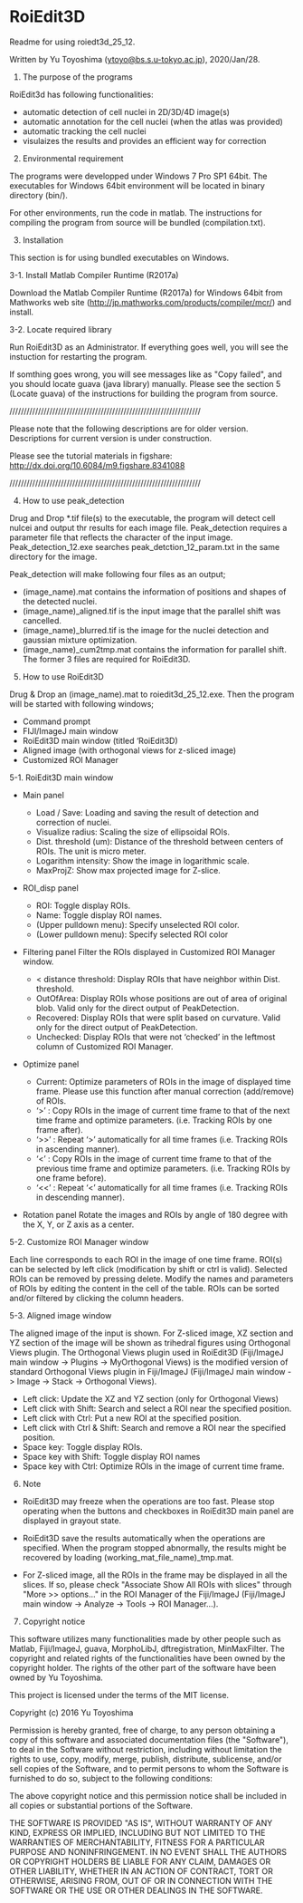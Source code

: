 # RoiEdit3D



Readme for using roiedt3d_25_12.


Written by Yu Toyoshima (ytoyo@bs.s.u-tokyo.ac.jp), 2020/Jan/28.


1. The purpose of the programs

RoiEdit3d has following functionalities:
+ automatic detection of cell nuclei in  2D/3D/4D image(s) 
+ automatic annotation for the cell nuclei (when the atlas was provided)
+ automatic tracking the cell nuclei
+ visulaizes the results and provides an efficient way for correction


2. Environmental requirement 

The programs were developped under Windows 7 Pro SP1 64bit.
The executables for Windows 64bit environment will be located in binary directory (bin/).

For other environments, run the code in matlab.
The instructions for compiling the program from source will be bundled (compilation.txt).


3. Installation 

This section is for using bundled executables on Windows.


3-1. Install Matlab Compiler Runtime (R2017a)

Download the Matlab Compiler Runtime (R2017a) for Windows 64bit from Mathworks web site
(http://jp.mathworks.com/products/compiler/mcr/) and install.


3-2. Locate required library

Run RoiEdit3D as an Administrator.
If everything goes well, you will see the instuction for restarting the program.

If somthing goes wrong, you will see messages like as "Copy failed", and
you should locate guava (java library) manually.
Please see the section 5 (Locate guava) of the instructions for building the program from source.




///////////////////////////////////////////////////////////////////

Please note that the following descriptions are for older version.
Descriptions for current version is under construction.

Please see the tutorial materials in figshare:
http://dx.doi.org/10.6084/m9.figshare.8341088

///////////////////////////////////////////////////////////////////







4. How to use peak_detection

Drug and Drop *.tif file(s) to the executable, the program will detect cell nulcei and 
output thr results for each image file.
Peak_detection requires a parameter file that reflects the character of the input image.
Peak_detection_12.exe searches peak_detction_12_param.txt in the same directory for the image.

Peak_detection will make following four files as an output;
+ (image_name).mat contains the information of positions and shapes of the detected nuclei. 
+ (image_name)_aligned.tif is the input image that the parallel shift was cancelled.
+ (image_name)_blurred.tif is the image for the nuclei detection and gaussian mixture optimization.
+ (image_name)_cum2tmp.mat contains the information for parallel shift.
The former 3 files are required for RoiEdit3D.


5. How to use RoiEdit3D

Drug & Drop an (image_name).mat to roiedit3d_25_12.exe. 
Then the program will be started with following windows;
+ Command prompt
+ FIJI/ImageJ main window
+ RoiEdit3D main window (titled ‘RoiEdit3D)
+ Aligned image (with orthogonal views for z-sliced image)
+ Customized ROI Manager


5-1. RoiEdit3D main window

+ Main panel
  + Load / Save: Loading and saving the result of detection and correction of nuclei.
  + Visualize radius: Scaling the size of ellipsoidal ROIs.
  + Dist. threshold (um): Distance of the threshold between centers of ROIs.
    The unit is micro meter.
  + Logarithm intensity: Show the image in logarithmic scale.
  + MaxProjZ: Show max projected image for Z-slice.

+ ROI_disp panel
  + ROI: Toggle display ROIs.
  + Name: Toggle display ROI names.
  + (Upper pulldown menu): Specify unselected ROI color.
  + (Lower pulldown menu): Specify selected ROI color

+ Filtering panel
  Filter the ROIs displayed in Customized ROI Manager window.
  + < distance threshold: Display ROIs that have neighbor within Dist. threshold.
  + OutOfArea: Display ROIs whose positions are out of area of original blob.
    Valid only for the direct output of PeakDetection. 
  + Recovered: Display ROIs that were split based on curvature.
    Valid only for the direct output of PeakDetection. 
  + Unchecked: Display ROIs that were not ‘checked’ in the leftmost column of Customized ROI Manager.

+ Optimize panel
  + Current: Optimize parameters of ROIs in the image of displayed time frame. 
             Please use this function after manual correction (add/remove) of ROIs.
  + ‘>’  : Copy ROIs in the image of current time frame to that of the next time frame 
             and optimize parameters. (i.e. Tracking ROIs by one frame after).
  + ‘>>’ : Repeat ‘>’ automatically for all time frames (i.e. Tracking ROIs in ascending manner).
  + ‘<’  : Copy ROIs in the image of current time frame to that of the previous time frame 
             and optimize parameters. (i.e. Tracking ROIs by one frame before).
  + ‘<<’ : Repeat ‘<’ automatically for all time frames (i.e. Tracking ROIs in descending manner).

+ Rotation panel
  Rotate the images and ROIs by angle of 180 degree with the X, Y, or Z axis as a center.


5-2. Customize ROI Manager window

Each line corresponds to each ROI in the image of one time frame.
ROI(s) can be selected by left click (modification by shift or ctrl is valid).
Selected ROIs can be removed by pressing delete.
Modify the names and parameters of ROIs by editing the content in the cell of the table.
ROIs can be sorted and/or filtered by clicking the column headers.


5-3. Aligned image window

The aligned image of the input is shown.
For Z-sliced image, XZ section and YZ section of the image will be shown as trihedral figures 
using Orthogonal Views plugin. 
The Orthogonal Views plugin used in RoiEdit3D 
(Fiji/ImageJ main window -> Plugins -> MyOrthogonal Views) 
is the modified version of standard Orthogonal Views plugin in Fiji/ImageJ 
(Fiji/ImageJ main window -> Image -> Stack -> Orthogonal Views).

+ Left click: Update the XZ and YZ section (only for Orthogonal Views)
+ Left click with Shift: Search and select a ROI near the specified position.
+ Left click with Ctrl: Put a new ROI at the specified position.
+ Left click with Ctrl & Shift: Search and remove a ROI near the specified position.
+ Space key: Toggle display ROIs.
+ Space key with Shift: Toggle display ROI names
+ Space key with Ctrl: Optimize ROIs in the image of current time frame.


6. Note

+ RoiEdit3D may freeze when the operations are too fast. Please stop operating 
  when the buttons and checkboxes in RoiEdit3D main panel are displayed in grayout state. 

+ RoiEdit3D save the results automatically when the operations are specified.
  When the program stopped abnormally, the results might be recovered by 
  loading (working_mat_file_name)_tmp.mat.

+ For Z-sliced image, all the ROIs in the frame may be displayed in all the slices.
  If so, please check "Associate Show All ROIs with slices" through "More >> options…" 
  in the ROI Manager of the Fiji/ImageJ 
  (Fiji/ImageJ main window -> Analyze -> Tools -> ROI Manager…).




7. Copyright notice

This software utilizes many functionalities made by other people such as
Matlab, Fiji/ImageJ, guava, MorphoLibJ, dftregistration, MinMaxFilter.
The copyright and related rights of the functionalities have been owned by 
the copyright holder. The rights of the other part of the software have 
been owned by Yu Toyoshima. 


This project is licensed under the terms of the MIT license.

Copyright (c) 2016 Yu Toyoshima

Permission is hereby granted, free of charge, to any person obtaining a copy
of this software and associated documentation files (the "Software"), to deal
in the Software without restriction, including without limitation the rights
to use, copy, modify, merge, publish, distribute, sublicense, and/or sell
copies of the Software, and to permit persons to whom the Software is
furnished to do so, subject to the following conditions:

The above copyright notice and this permission notice shall be included in
all copies or substantial portions of the Software.

THE SOFTWARE IS PROVIDED "AS IS", WITHOUT WARRANTY OF ANY KIND, EXPRESS OR
IMPLIED, INCLUDING BUT NOT LIMITED TO THE WARRANTIES OF MERCHANTABILITY,
FITNESS FOR A PARTICULAR PURPOSE AND NONINFRINGEMENT. IN NO EVENT SHALL THE
AUTHORS OR COPYRIGHT HOLDERS BE LIABLE FOR ANY CLAIM, DAMAGES OR OTHER
LIABILITY, WHETHER IN AN ACTION OF CONTRACT, TORT OR OTHERWISE, ARISING FROM,
OUT OF OR IN CONNECTION WITH THE SOFTWARE OR THE USE OR OTHER DEALINGS IN
THE SOFTWARE.
